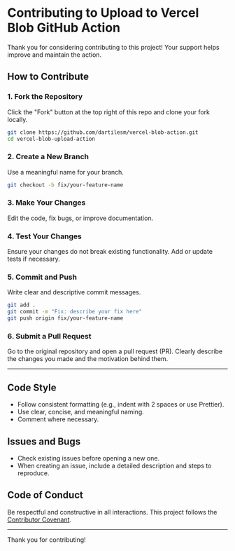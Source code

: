 # Contributing to Upload to Vercel Blob GitHub Action

Thank you for considering contributing to this project! Your support helps improve and maintain the action.

## How to Contribute

### 1. Fork the Repository
Click the "Fork" button at the top right of this repo and clone your fork locally.

```bash
git clone https://github.com/dartilesm/vercel-blob-action.git
cd vercel-blob-upload-action
```

### 2. Create a New Branch
Use a meaningful name for your branch.

```bash
git checkout -b fix/your-feature-name
```

### 3. Make Your Changes
Edit the code, fix bugs, or improve documentation.

### 4. Test Your Changes
Ensure your changes do not break existing functionality. Add or update tests if necessary.

### 5. Commit and Push
Write clear and descriptive commit messages.

```bash
git add .
git commit -m "Fix: describe your fix here"
git push origin fix/your-feature-name
```

### 6. Submit a Pull Request
Go to the original repository and open a pull request (PR). Clearly describe the changes you made and the motivation behind them.

---

## Code Style
- Follow consistent formatting (e.g., indent with 2 spaces or use Prettier).
- Use clear, concise, and meaningful naming.
- Comment where necessary.

## Issues and Bugs
- Check existing issues before opening a new one.
- When creating an issue, include a detailed description and steps to reproduce.

## Code of Conduct
Be respectful and constructive in all interactions. This project follows the [Contributor Covenant](https://www.contributor-covenant.org/).

---

Thank you for contributing!
